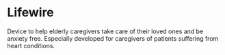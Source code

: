 # Lifewire
Device to help elderly caregivers take care of their loved ones and be anxiety free. Especially developed for caregivers of patients suffering from heart conditions.
